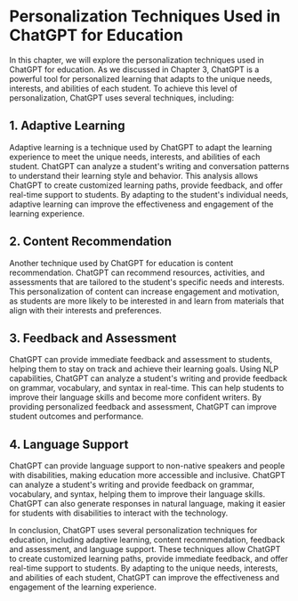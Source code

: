 Personalization Techniques Used in ChatGPT for Education
===============================================================================================================

In this chapter, we will explore the personalization techniques used in ChatGPT for education. As we discussed in Chapter 3, ChatGPT is a powerful tool for personalized learning that adapts to the unique needs, interests, and abilities of each student. To achieve this level of personalization, ChatGPT uses several techniques, including:

## 1. Adaptive Learning

Adaptive learning is a technique used by ChatGPT to adapt the learning experience to meet the unique needs, interests, and abilities of each student. ChatGPT can analyze a student's writing and conversation patterns to understand their learning style and behavior. This analysis allows ChatGPT to create customized learning paths, provide feedback, and offer real-time support to students. By adapting to the student's individual needs, adaptive learning can improve the effectiveness and engagement of the learning experience.

## 2. Content Recommendation

Another technique used by ChatGPT for education is content recommendation. ChatGPT can recommend resources, activities, and assessments that are tailored to the student's specific needs and interests. This personalization of content can increase engagement and motivation, as students are more likely to be interested in and learn from materials that align with their interests and preferences.

## 3. Feedback and Assessment

ChatGPT can provide immediate feedback and assessment to students, helping them to stay on track and achieve their learning goals. Using NLP capabilities, ChatGPT can analyze a student's writing and provide feedback on grammar, vocabulary, and syntax in real-time. This can help students to improve their language skills and become more confident writers. By providing personalized feedback and assessment, ChatGPT can improve student outcomes and performance.

## 4. Language Support

ChatGPT can provide language support to non-native speakers and people with disabilities, making education more accessible and inclusive. ChatGPT can analyze a student's writing and provide feedback on grammar, vocabulary, and syntax, helping them to improve their language skills. ChatGPT can also generate responses in natural language, making it easier for students with disabilities to interact with the technology.

In conclusion, ChatGPT uses several personalization techniques for education, including adaptive learning, content recommendation, feedback and assessment, and language support. These techniques allow ChatGPT to create customized learning paths, provide immediate feedback, and offer real-time support to students. By adapting to the unique needs, interests, and abilities of each student, ChatGPT can improve the effectiveness and engagement of the learning experience.


